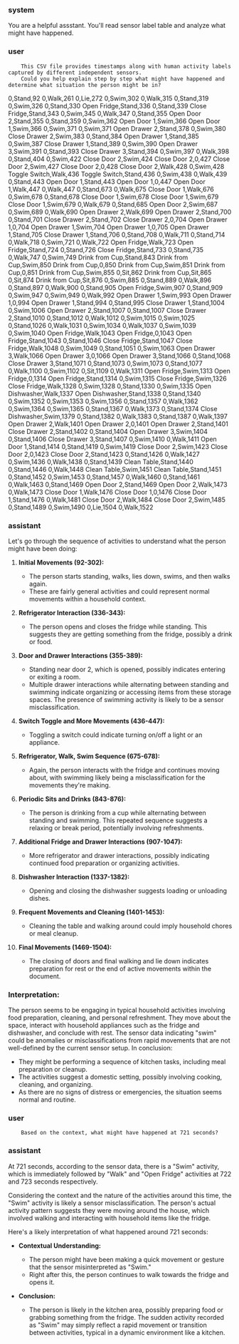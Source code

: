 ### system
You are a helpful assstant. You'll read sensor label table and analyze what might have happened.
### user

        This CSV file provides timestamps along with human activity labels captured by different independent sensors.
        Could you help explain step by step what might have happened and determine what situation the person might be in?
    
0,Stand,92
0,Walk,261
0,Lie,272
0,Swim,302
0,Walk,315
0,Stand,319
0,Swim,326
0,Stand,330
Open Fridge,Stand,336
0,Stand,339
Close Fridge,Stand,343
0,Swim,345
0,Walk,347
0,Stand,355
Open Door 2,Stand,355
0,Stand,359
0,Swim,362
Open Door 1,Swim,366
Open Door 1,Swim,366
0,Swim,371
0,Swim,371
Open Drawer 2,Stand,378
0,Swim,380
Close Drawer 2,Swim,383
0,Stand,384
Open Drawer 1,Stand,385
0,Swim,387
Close Drawer 1,Stand,389
0,Swim,390
Open Drawer 3,Swim,391
0,Stand,393
Close Drawer 3,Stand,394
0,Swim,397
0,Walk,398
0,Stand,404
0,Swim,422
Close Door 2,Swim,424
Close Door 2,0,427
Close Door 2,Swim,427
Close Door 2,0,428
Close Door 2,Walk,428
0,Swim,428
Toggle Switch,Walk,436
Toggle Switch,Stand,436
0,Swim,438
0,Walk,439
0,Stand,443
Open Door 1,Stand,443
Open Door 1,0,447
Open Door 1,Walk,447
0,Walk,447
0,Stand,673
0,Walk,675
Close Door 1,Walk,676
0,Swim,678
0,Stand,678
Close Door 1,Swim,678
Close Door 1,Swim,679
Close Door 1,Swim,679
0,Walk,679
0,Stand,685
Open Door 2,Swim,687
0,Swim,689
0,Walk,690
Open Drawer 2,Walk,699
Open Drawer 2,Stand,700
0,Stand,701
Close Drawer 2,Stand,702
Close Drawer 2,0,704
Open Drawer 1,0,704
Open Drawer 1,Swim,704
Open Drawer 1,0,705
Open Drawer 1,Stand,705
Close Drawer 1,Stand,706
0,Stand,708
0,Walk,711
0,Stand,714
0,Walk,718
0,Swim,721
0,Walk,722
Open Fridge,Walk,723
Open Fridge,Stand,724
0,Stand,726
Close Fridge,Stand,733
0,Stand,735
0,Walk,747
0,Swim,749
Drink from Cup,Stand,843
Drink from Cup,Swim,850
Drink from Cup,0,850
Drink from Cup,Swim,851
Drink from Cup,0,851
Drink from Cup,Swim,855
0,Sit,862
Drink from Cup,Sit,865
0,Sit,874
Drink from Cup,Sit,876
0,Swim,885
0,Stand,889
0,Walk,896
0,Stand,897
0,Walk,900
0,Stand,905
Open Fridge,Swim,907
0,Stand,909
0,Swim,947
0,Swim,949
0,Walk,992
Open Drawer 1,Swim,993
Open Drawer 1,0,994
Open Drawer 1,Stand,994
0,Stand,995
Close Drawer 1,Stand,1004
0,Swim,1006
Open Drawer 2,Stand,1007
0,Stand,1007
Close Drawer 2,Stand,1010
0,Stand,1012
0,Walk,1012
0,Swim,1015
0,Swim,1025
0,Stand,1026
0,Walk,1031
0,Swim,1034
0,Walk,1037
0,Swim,1039
0,Swim,1040
Open Fridge,Walk,1043
Open Fridge,0,1043
Open Fridge,Stand,1043
0,Stand,1046
Close Fridge,Stand,1047
Close Fridge,Walk,1048
0,Swim,1049
0,Stand,1051
0,Swim,1063
Open Drawer 3,Walk,1066
Open Drawer 3,0,1066
Open Drawer 3,Stand,1066
0,Stand,1068
Close Drawer 3,Stand,1071
0,Stand,1073
0,Swim,1073
0,Stand,1077
0,Walk,1100
0,Swim,1102
0,Sit,1109
0,Walk,1311
Open Fridge,Swim,1313
Open Fridge,0,1314
Open Fridge,Stand,1314
0,Swim,1315
Close Fridge,Swim,1326
Close Fridge,Walk,1328
0,Swim,1328
0,Stand,1330
0,Swim,1335
Open Dishwasher,Walk,1337
Open Dishwasher,Stand,1338
0,Stand,1340
0,Swim,1352
0,Swim,1353
0,Swim,1356
0,Stand,1357
0,Walk,1362
0,Swim,1364
0,Swim,1365
0,Stand,1367
0,Walk,1373
0,Stand,1374
Close Dishwasher,Swim,1379
0,Stand,1382
0,Walk,1383
0,Stand,1387
0,Walk,1397
Open Drawer 2,Walk,1401
Open Drawer 2,0,1401
Open Drawer 2,Stand,1401
Close Drawer 2,Stand,1402
0,Stand,1404
Open Drawer 3,Swim,1404
0,Stand,1406
Close Drawer 3,Stand,1407
0,Swim,1410
0,Walk,1411
Open Door 1,Stand,1414
0,Stand,1419
0,Swim,1419
Close Door 2,Swim,1423
Close Door 2,0,1423
Close Door 2,Stand,1423
0,Stand,1426
0,Walk,1427
0,Swim,1436
0,Walk,1438
0,Stand,1439
Clean Table,Stand,1440
0,Stand,1446
0,Walk,1448
Clean Table,Swim,1451
Clean Table,Stand,1451
0,Stand,1452
0,Swim,1453
0,Stand,1457
0,Walk,1460
0,Stand,1461
0,Walk,1463
0,Stand,1469
Open Door 2,Stand,1469
Open Door 2,Walk,1473
0,Walk,1473
Close Door 1,Walk,1476
Close Door 1,0,1476
Close Door 1,Stand,1476
0,Walk,1481
Close Door 2,Walk,1484
Close Door 2,Swim,1485
0,Stand,1489
0,Swim,1490
0,Lie,1504
0,Walk,1522

### assistant
Let's go through the sequence of activities to understand what the person might have been doing:

1. **Initial Movements (92-302):** 
   - The person starts standing, walks, lies down, swims, and then walks again. 
   - These are fairly general activities and could represent normal movements within a household context.

2. **Refrigerator Interaction (336-343):**
   - The person opens and closes the fridge while standing. This suggests they are getting something from the fridge, possibly a drink or food.

3. **Door and Drawer Interactions (355-389):**
   - Standing near door 2, which is opened, possibly indicates entering or exiting a room.
   - Multiple drawer interactions while alternating between standing and swimming indicate organizing or accessing items from these storage spaces. The presence of swimming activity is likely to be a sensor misclassification.

4. **Switch Toggle and More Movements (436-447):** 
   - Toggling a switch could indicate turning on/off a light or an appliance.

5. **Refrigerator, Walk, Swim Sequence (675-678):**
   - Again, the person interacts with the fridge and continues moving about, with swimming likely being a misclassification for the movements they're making.

6. **Periodic Sits and Drinks (843-876):**
   - The person is drinking from a cup while alternating between standing and swimming. This repeated sequence suggests a relaxing or break period, potentially involving refreshments.

7. **Additional Fridge and Drawer Interactions (907-1047):**
   - More refrigerator and drawer interactions, possibly indicating continued food preparation or organizing activities.

8. **Dishwasher Interaction (1337-1382):**
   - Opening and closing the dishwasher suggests loading or unloading dishes.

9. **Frequent Movements and Cleaning (1401-1453):**
   - Cleaning the table and walking around could imply household chores or meal cleanup.

10. **Final Movements (1469-1504):**
    - The closing of doors and final walking and lie down indicates preparation for rest or the end of active movements within the document.

### Interpretation:
The person seems to be engaging in typical household activities involving food preparation, cleaning, and personal refreshment. They move about the space, interact with household appliances such as the fridge and dishwasher, and conclude with rest. The sensor data indicating "swim" could be anomalies or misclassifications from rapid movements that are not well-defined by the current sensor setup. In conclusion:
- They might be performing a sequence of kitchen tasks, including meal preparation or cleanup. 
- The activities suggest a domestic setting, possibly involving cooking, cleaning, and organizing. 
- As there are no signs of distress or emergencies, the situation seems normal and routine.
### user

        Based on the context, what might have happened at 721 seconds?
    
### assistant
At 721 seconds, according to the sensor data, there is a "Swim" activity, which is immediately followed by "Walk" and "Open Fridge" activities at 722 and 723 seconds respectively.

Considering the context and the nature of the activities around this time, the "Swim" activity is likely a sensor misclassification. The person's actual activity pattern suggests they were moving around the house, which involved walking and interacting with household items like the fridge.

Here's a likely interpretation of what happened around 721 seconds:

- **Contextual Understanding:**
  - The person might have been making a quick movement or gesture that the sensor misinterpreted as "Swim."
  - Right after this, the person continues to walk towards the fridge and opens it.

- **Conclusion:**
  - The person is likely in the kitchen area, possibly preparing food or grabbing something from the fridge. The sudden activity recorded as "Swim" may simply reflect a rapid movement or transition between activities, typical in a dynamic environment like a kitchen.

